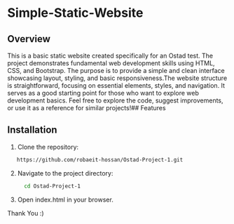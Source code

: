 # Simple-Static-Website

## Overview

This is a basic static website created specifically for an Ostad test. The project demonstrates fundamental web development skills using HTML, CSS, and Bootstrap. The purpose is to provide a simple and clean interface showcasing layout, styling, and
basic responsiveness.The website structure is straightforward, focusing on essential elements, styles, and navigation. It serves as a good starting point for those who want to explore web development basics.
Feel free to explore the code, suggest improvements, or use it as a reference for similar projects!## Features

## Installation
  1. Clone the repository:
     
   ```bash
      https://github.com/robaeit-hossan/Ostad-Project-1.git
```
  2. Navigate to the project directory:

     ```bash
       cd Ostad-Project-1
     ```
   3. Open index.html in your browser.
   
Thank You :) 
